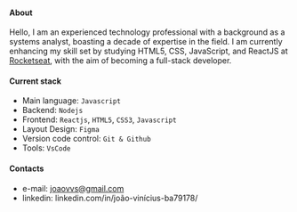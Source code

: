 #### About
Hello, I am an experienced technology professional with a background as a systems analyst, boasting a decade of expertise in the field. I am currently enhancing my skill set by studying HTML5, CSS, JavaScript, and ReactJS at [Rocketseat](https://rocketseat.com.br/), with the aim of becoming a full-stack developer.

 

#### Current stack
- Main language: `Javascript`
-  Backend: `Nodejs`
-  Frontend: `Reactjs`, `HTML5`, `CSS3`, `Javascript`
- Layout Design: `Figma`
- Version code control: `Git & Github`
- Tools: `VsCode`

#### Contacts
- e-mail: joaovvs@gmail.com
- linkedin: linkedin.com/in/joão-vinícius-ba79178/ 
